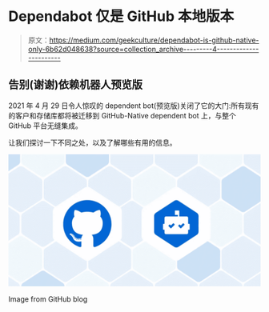 # Dependabot 仅是 GitHub 本地版本

> 原文：<https://medium.com/geekculture/dependabot-is-github-native-only-6b62d048638?source=collection_archive---------4----------------------->

## 告别(谢谢)依赖机器人预览版

2021 年 4 月 29 日令人惊叹的 dependent bot(预览版)关闭了它的大门:所有现有的客户和存储库都将被迁移到 GitHub-Native dependent bot 上，与整个 GitHub 平台无缝集成。

让我们探讨一下不同之处，以及了解哪些有用的信息。

![](img/5ec2c901b31b9edff6940d2b943431ce.png)

Image from GitHub blog